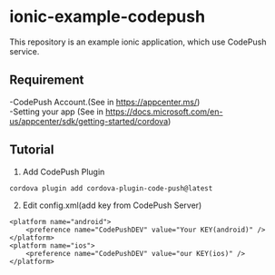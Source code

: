 # ionic-example-codepush
This repository is an example ionic application, which use CodePush service.

## Requirement
-CodePush Account.(See in https://appcenter.ms/) <br>
-Setting your app (See in https://docs.microsoft.com/en-us/appcenter/sdk/getting-started/cordova)

## Tutorial
1. Add CodePush Plugin <br>
```
cordova plugin add cordova-plugin-code-push@latest
```
2. Edit config.xml(add key from CodePush Server)
```
<platform name="android">
    <preference name="CodePushDEV" value="Your KEY(android)" />
</platform>
<platform name="ios">
    <preference name="CodePushDEV" value="our KEY(ios)" />
</platform>
```
